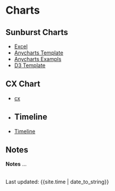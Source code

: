 
# Charts

## Sunburst Charts

- [Excel](Sunburst_Excel.xlsx)
- [Anycharts Template](ANYCHART_TEMPLATE-SUNBURST.html)
- [Anycharts Exampls]()
- [D3 Template](D3_Sunburst_Template.html)

## CX Chart
- [cx](cx.html)

- ## Timeline
- [Timeline](timeline.html)


## Notes
**Notes** ...

<br>
<div>Last updated: {{site.time | date_to_string}}</div>
